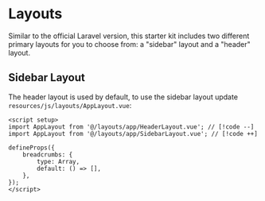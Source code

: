 # Layouts

Similar to the official Laravel version, this starter kit includes two different primary layouts for you to choose from: a "sidebar" layout and a "header" layout. 

## Sidebar Layout

The header layout is used by default, to use the sidebar layout update `resources/js/layouts/AppLayout.vue`:

```vue
<script setup>
import AppLayout from '@/layouts/app/HeaderLayout.vue'; // [!code --]
import AppLayout from '@/layouts/app/SidebarLayout.vue'; // [!code ++]

defineProps({
    breadcrumbs: {
        type: Array,
        default: () => [],
    },
});
</script>
```